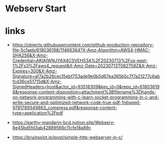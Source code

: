 # Webserv Start


# links
- https://objects.githubusercontent.com/github-production-repository-file-5c1aeb/618036198/11466364?X-Amz-Algorithm=AWS4-HMAC-SHA256&X-Amz-Credential=AKIAIWNJYAX4CSVEH53A%2F20230713%2Fus-east-1%2Fs3%2Faws4_request&X-Amz-Date=20230713T082758Z&X-Amz-Expires=300&X-Amz-Signature=af7a2b26cec15ebf753ade9e0b5d67ea365b5c7f7a21277c6abfcd36ce51715d&X-Amz-SignedHeaders=host&actor_id=93518309&key_id=0&repo_id=618036198&response-content-disposition=attachment%3Bfilename%3Dhands-on-network-programming-with-c-learn-socket-programming-in-c-and-write-secure-and-optimized-network-code-true-pdf-1nbsped-9781789349863_compress.pdf&response-content-type=application%2Fpdf

- https://earthy-mandarin-bcd.notion.site/Webserv-8e45bd5fd3ab42889566c11cfe18a89c

- https://bruinsslot.jp/post/simple-http-webserver-in-c/
